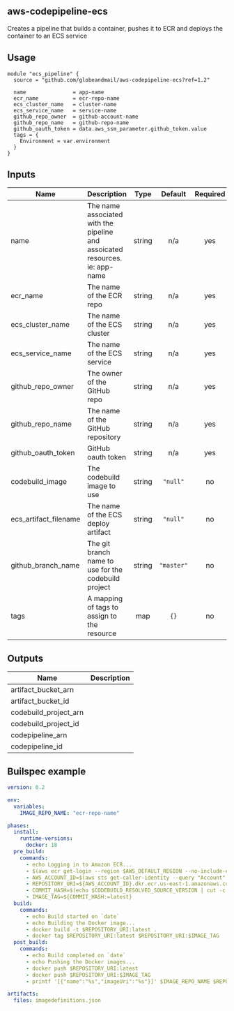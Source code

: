 ## aws-codepipeline-ecs
Creates a pipeline that builds a container, pushes it to ECR and deploys the container to an ECS service

## Usage

```hcl
module "ecs_pipeline" {
  source = "github.com/globeandmail/aws-codepipeline-ecs?ref=1.2"

  name               = app-name
  ecr_name           = ecr-repo-name
  ecs_cluster_name   = cluster-name
  ecs_service_name   = service-name
  github_repo_owner  = github-account-name
  github_repo_name   = github-repo-name
  github_oauth_token = data.aws_ssm_parameter.github_token.value
  tags = {
    Environment = var.environment
  }
}
```

## Inputs

| Name | Description | Type | Default | Required |
|------|-------------|:----:|:-----:|:-----:|
| name | The name associated with the pipeline and assoicated resources. ie: app-name | string | n/a | yes |
| ecr\_name | The name of the ECR repo | string | n/a | yes |
| ecs\_cluster\_name | The name of the ECS cluster | string | n/a | yes |
| ecs\_service\_name | The name of the ECS service | string | n/a | yes |
| github\_repo\_owner | The owner of the GitHub repo | string | n/a | yes |
| github\_repo\_name | The name of the GitHub repository | string | n/a | yes |
| github\_oauth\_token | GitHub oauth token | string | n/a | yes |
| codebuild\_image | The codebuild image to use | string | `"null"` | no |
| ecs\_artifact\_filename | The name of the ECS deploy artifact | string | `"null"` | no |
| github\_branch\_name | The git branch name to use for the codebuild project | string | `"master"` | no |
| tags | A mapping of tags to assign to the resource | map | `{}` | no |

## Outputs

| Name | Description |
|------|-------------|
| artifact\_bucket\_arn |  |
| artifact\_bucket\_id |  |
| codebuild\_project\_arn |  |
| codebuild\_project\_id |  |
| codepipeline\_arn |  |
| codepipeline\_id |  |

## Builspec example

```yml
version: 0.2

env:
  variables:
    IMAGE_REPO_NAME: "ecr-repo-name"

phases:
  install:
    runtime-versions:
      docker: 18
  pre_build:
    commands:
      - echo Logging in to Amazon ECR...
      - $(aws ecr get-login --region $AWS_DEFAULT_REGION --no-include-email)
      - AWS_ACCOUNT_ID=$(aws sts get-caller-identity --query "Account" --output text)
      - REPOSITORY_URI=${AWS_ACCOUNT_ID}.dkr.ecr.us-east-1.amazonaws.com/${IMAGE_REPO_NAME}
      - COMMIT_HASH=$(echo $CODEBUILD_RESOLVED_SOURCE_VERSION | cut -c 1-7)
      - IMAGE_TAG=${COMMIT_HASH:=latest}
  build:
    commands:
      - echo Build started on `date`
      - echo Building the Docker image...
      - docker build -t $REPOSITORY_URI:latest .
      - docker tag $REPOSITORY_URI:latest $REPOSITORY_URI:$IMAGE_TAG
  post_build:
    commands:
      - echo Build completed on `date`
      - echo Pushing the Docker images...
      - docker push $REPOSITORY_URI:latest
      - docker push $REPOSITORY_URI:$IMAGE_TAG
      - printf '[{"name":"%s","imageUri":"%s"}]' $IMAGE_REPO_NAME $REPOSITORY_URI:$IMAGE_TAG > imagedefinitions.json

artifacts:
  files: imagedefinitions.json
```